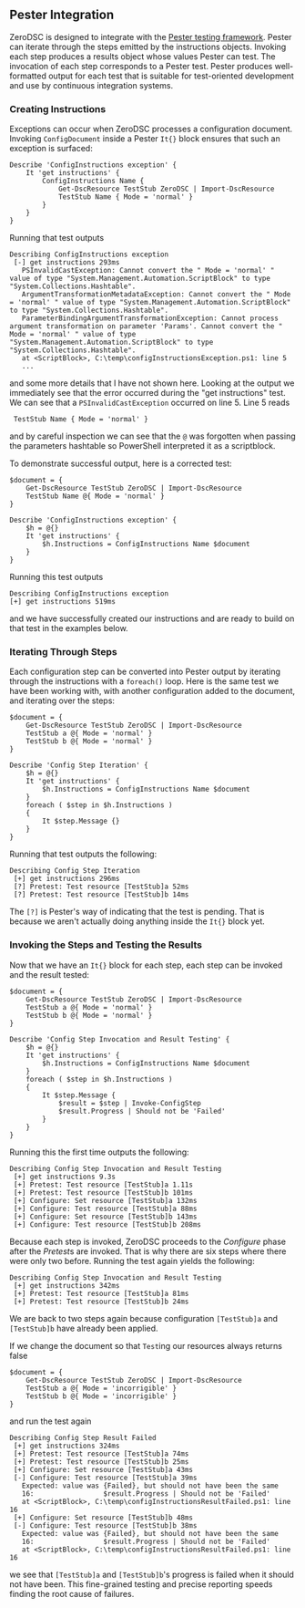 ## Pester Integration

ZeroDSC is designed to integrate with the [Pester testing framework](https://github.com/pester/Pester).  Pester can iterate through the steps emitted by the instructions objects.  Invoking each step produces a results object whose values Pester can test.  The invocation of each step corresponds to a Pester test.  Pester produces well-formatted output for each test that is suitable for test-oriented development and use by continuous integration systems.

### Creating Instructions

Exceptions can occur when ZeroDSC processes a configuration document.  Invoking `ConfigDocument` inside a Pester `It{}` block ensures that such an exception is surfaced:

    Describe 'ConfigInstructions exception' {
        It 'get instructions' {
            ConfigInstructions Name {
                Get-DscResource TestStub ZeroDSC | Import-DscResource
                TestStub Name { Mode = 'normal' }
            }
        }
    } 

Running that test outputs

    Describing ConfigInstructions exception
     [-] get instructions 293ms
       PSInvalidCastException: Cannot convert the " Mode = 'normal' " value of type "System.Management.Automation.ScriptBlock" to type "System.Collections.Hashtable".
       ArgumentTransformationMetadataException: Cannot convert the " Mode = 'normal' " value of type "System.Management.Automation.ScriptBlock" to type "System.Collections.Hashtable".
       ParameterBindingArgumentTransformationException: Cannot process argument transformation on parameter 'Params'. Cannot convert the " Mode = 'normal' " value of type "System.Management.Automation.ScriptBlock" to type "System.Collections.Hashtable".
       at <ScriptBlock>, C:\temp\configInstructionsException.ps1: line 5
       ...
    

and some more details that I have not shown here.  Looking at the output we immediately see that the error occurred during the "get instructions" test.  We can see that a `PSInvalidCastException` occurred on line 5.  Line 5 reads

     TestStub Name { Mode = 'normal' }

and by careful inspection we can see that the `@` was forgotten when passing the parameters hashtable so PowerShell interpreted it as a scriptblock.

To demonstrate successful output, here is a corrected test:

    $document = {
        Get-DscResource TestStub ZeroDSC | Import-DscResource
        TestStub Name @{ Mode = 'normal' }
    }

    Describe 'ConfigInstructions exception' {
        $h = @{}
        It 'get instructions' {
            $h.Instructions = ConfigInstructions Name $document
        }
    }

Running this test outputs

	Describing ConfigInstructions exception
 	[+] get instructions 519ms

and we have successfully created our instructions and are ready to build on that test in the examples below.

### Iterating Through Steps

Each configuration step can be converted into Pester output by iterating through the instructions with a `foreach()` loop.  Here is the same test we have been working with, with another configuration added to the document, and iterating over the steps:

    $document = {
        Get-DscResource TestStub ZeroDSC | Import-DscResource
        TestStub a @{ Mode = 'normal' }
        TestStub b @{ Mode = 'normal' }
    }

    Describe 'Config Step Iteration' {
        $h = @{}
        It 'get instructions' {
            $h.Instructions = ConfigInstructions Name $document
        }
        foreach ( $step in $h.Instructions )
        {
            It $step.Message {}
        }
    }

Running that test outputs the following:

	Describing Config Step Iteration
 	 [+] get instructions 296ms
 	 [?] Pretest: Test resource [TestStub]a 52ms
	 [?] Pretest: Test resource [TestStub]b 14ms

The `[?]` is Pester's way of indicating that the test is pending.  That is because we aren't actually doing anything inside the `It{}` block yet.

### Invoking the Steps and Testing the Results

Now that we have an `It{}` block for each step, each step can be invoked and the result tested:

    $document = {
        Get-DscResource TestStub ZeroDSC | Import-DscResource
        TestStub a @{ Mode = 'normal' }
        TestStub b @{ Mode = 'normal' }
    }

    Describe 'Config Step Invocation and Result Testing' {
        $h = @{}
        It 'get instructions' {
            $h.Instructions = ConfigInstructions Name $document
        }
        foreach ( $step in $h.Instructions )
        {
            It $step.Message {
                $result = $step | Invoke-ConfigStep
                $result.Progress | Should not be 'Failed'
            }
        }
    }

Running this the first time outputs the following:

	Describing Config Step Invocation and Result Testing
 	 [+] get instructions 9.3s
     [+] Pretest: Test resource [TestStub]a 1.11s
     [+] Pretest: Test resource [TestStub]b 101ms
     [+] Configure: Set resource [TestStub]a 132ms
     [+] Configure: Test resource [TestStub]a 88ms
     [+] Configure: Set resource [TestStub]b 143ms
     [+] Configure: Test resource [TestStub]b 208ms

Because each step is invoked, ZeroDSC proceeds to the *Configure* phase after the *Pretest*s are invoked.  That is why there are six steps where there were only two before.  Running the test again yields the following:

    Describing Config Step Invocation and Result Testing
     [+] get instructions 342ms
     [+] Pretest: Test resource [TestStub]a 81ms
     [+] Pretest: Test resource [TestStub]b 24ms

We are back to two steps again because configuration `[TestStub]a` and `[TestStub]b` have already been applied.

If we change the document so that `Test`ing our resources always returns false

    $document = {
        Get-DscResource TestStub ZeroDSC | Import-DscResource
        TestStub a @{ Mode = 'incorrigible' }
        TestStub b @{ Mode = 'incorrigible' }
    }

and run the test again

    Describing Config Step Result Failed
     [+] get instructions 324ms
     [+] Pretest: Test resource [TestStub]a 74ms
     [+] Pretest: Test resource [TestStub]b 25ms
     [+] Configure: Set resource [TestStub]a 43ms
     [-] Configure: Test resource [TestStub]a 39ms
       Expected: value was {Failed}, but should not have been the same
       16:                 $result.Progress | Should not be 'Failed'
       at <ScriptBlock>, C:\temp\configInstructionsResultFailed.ps1: line 16
     [+] Configure: Set resource [TestStub]b 48ms
     [-] Configure: Test resource [TestStub]b 38ms
       Expected: value was {Failed}, but should not have been the same
       16:                 $result.Progress | Should not be 'Failed'
       at <ScriptBlock>, C:\temp\configInstructionsResultFailed.ps1: line 16

we see that `[TestStub]a` and `[TestStub]b`'s progress is failed when it should not have been.  This fine-grained testing and precise reporting speeds finding the root cause of failures.